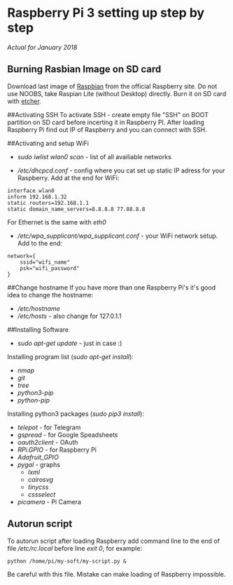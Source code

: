 # Raspberry Pi 3 setting up step by step
_Actual for January 2018_

## Burning Rasbian Image on SD card
Download last image of [Raspbian](https://www.raspberrypi.org/downloads/raspbian/) from the official Raspberry site. Do not use NOOBS, take Raspian Lite (without Desktop) directly. Burn it on SD card with [etcher](https://etcher.io/).

##Activating SSH 
To activate SSH - create empty file "SSH" on BOOT partition on SD card before incerting it in Raspberry PI.
After loading Raspberry Pi find out IP of Raspberry and you can connect with SSH. 

##Activating and setup WiFi
  * *sudo iwlist wlan0 scan* - list of all availiable networks

  * */etc/dhcpcd.conf* - config where you cat set up static IP adress for your Raspberry. Add at the end for WiFi: 
```
interface wlan0
inform 192.168.1.32
static routers=192.168.1.1
static domain_name_servers=8.8.8.8 77.88.8.8
```
For Ethernet is the same with *eth0*

  * */etc/wpa_supplicant/wpa_supplicant.conf* - your WiFi network setup. Add to the end:
```
network={
    ssid="wifi_name"
    psk="wifi_password"
}
```

##Change hostname
If you have more than one Raspberry Pi's it's good idea to change the hostname: 
  * */etc/hostname*
  * */etc/hosts* - also change for 127.0.1.1 

##Installing Software 

* *sudo apt-get update* - just in case :)

Installing program list (*sudo apt-get install*):
* *nmap* 
* *git*
* *tree*
* *python3-pip*
* *python-pip*


Installing python3 packages (*sudo pip3 install*):
* *telepot* - for Telegram
* *gspread* - for Google Speadsheets
* *oauth2client* - OAuth
* *RPi.GPIO* - for Raspberry Pi
* *Adafruit_GPIO* 
* *pygal* - graphs
  * *lxml*
  * *cairosvg*
  * *tinycss*
  * *cssselect*  
* *picamera* - Pi Camera


## Autorun script
To autorun script after loading Raspberry add command line to the end of file */etc/rc.local* before line *exit 0*, for example:
```
python /home/pi/my-soft/my-script.py &
```
Be careful with this file. Mistake can make loading of Raspberry impossible. 
